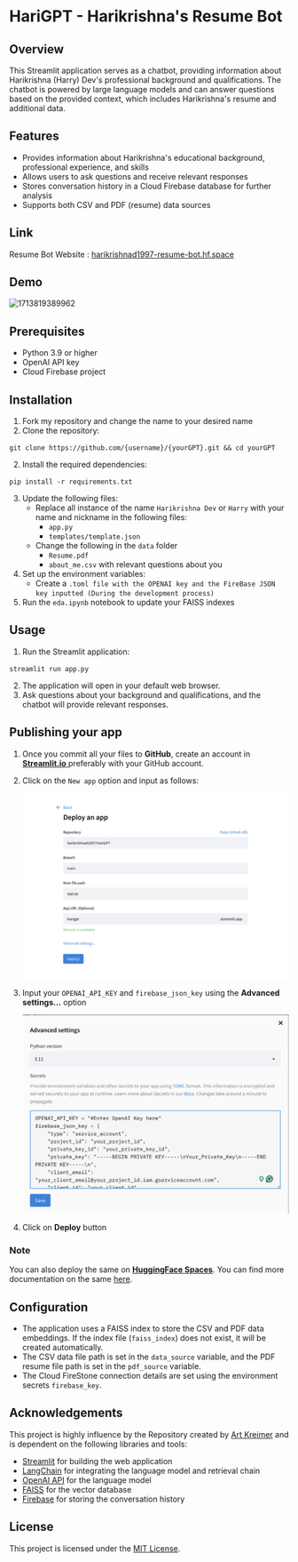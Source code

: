 # HariGPT - Harikrishna's Resume Bot

## Overview

This Streamlit application serves as a chatbot, providing information about Harikrishna (Harry) Dev's professional background and qualifications. The chatbot is powered by large language models and can answer questions based on the provided context, which includes Harikrishna's resume and additional data.

## Features

- Provides information about Harikrishna's educational background, professional experience, and skills
- Allows users to ask questions and receive relevant responses
- Stores conversation history in a Cloud Firebase database for further analysis
- Supports both CSV and PDF (resume) data sources

## Link

Resume Bot Website : [harikrishnad1997-resume-bot.hf.space](https://harikrishnad1997-resume-bot.hf.space/)

## Demo

![1713819389962](assets/demo.gif)

## Prerequisites

- Python 3.9 or higher
- OpenAI API key
- Cloud Firebase project

## Installation

1. Fork my repository and change the name to your desired name
2. Clone the repository:

```
git clone https://github.com/{username}/{yourGPT}.git && cd yourGPT
```

2. Install the required dependencies:

```
pip install -r requirements.txt
```

3. Update the following files:
   * Replace all instance of the name `Harikrishna Dev` or `Harry` with your name and nickname in the following files:
     * `app.py`
     * ``templates/template.json``
   * Change the following in the `data` folder
     * `Resume.pdf`
     * `about_me.csv` with relevant questions about you
4. Set up the environment variables:
   - Create a `.toml file with the OPENAI key and the FireBase JSON key inputted (During the development process)`
5. Run the `eda.ipynb` notebook to update your FAISS indexes

## Usage

1. Run the Streamlit application:

```
streamlit run app.py
```

2. The application will open in your default web browser.
3. Ask questions about your background and qualifications, and the chatbot will provide relevant responses.

## Publishing your app

1. Once you commit all your files to **GitHub**, create an account in [**Streamlit.io** ](https://share.streamlit.io/)preferably with your GitHub account.
2. Click on the `New app` option and input as follows:

   ![1714278894321](image/README/1714278894321.png)
3. Input your `OPENAI_API_KEY` and `firebase_json_key` using the **Advanced settings...** option

   ![1714279076799](image/README/1714279076799.png)
4. Click on **Deploy** button

### Note

You can also deploy the same on **[HuggingFace Spaces](https://huggingface.co/spaces)**. You can find more documentation on the same [here](https://huggingface.co/docs/hub/en/spaces-sdks-streamlit).

## Configuration

- The application uses a FAISS index to store the CSV and PDF data embeddings. If the index file (`faiss_index`) does not exist, it will be created automatically.
- The CSV data file path is set in the `data_source` variable, and the PDF resume file path is set in the `pdf_source` variable.
- The Cloud FireStone connection details are set using the environment secrets `firebase_key`.

## Acknowledgements

This project is highly influence by the Repository created by [Art Kreimer](https://github.com/kredar) and is dependent on the following libraries and tools:

- [Streamlit](https://streamlit.io/) for building the web application
- [LangChain](https://langchain.com/) for integrating the language model and retrieval chain
- [OpenAI API](https://openai.com/) for the language model
- [FAISS](https://github.com/facebookresearch/faiss) for the vector database
- [Firebase](https://firebase.google.com/) for storing the conversation history

## License

This project is licensed under the [MIT License](LICENSE).
